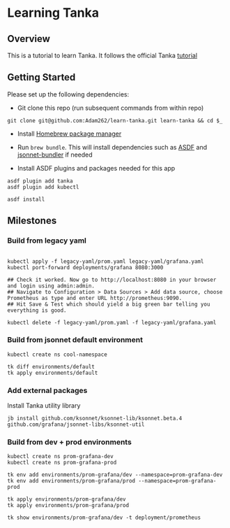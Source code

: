 # Learning Tanka

## Overview
This is a tutorial to learn Tanka. It follows the official Tanka [tutorial](https://tanka.dev/)

## Getting Started
Please set up the following dependencies:

* Git clone this repo (run subsequent commands from within repo)

```
git clone git@github.com:Adam262/learn-tanka.git learn-tanka && cd $_

```

* Install [Homebrew package manager](https://docs.brew.sh/Installation)

* Run `brew bundle`. This will install dependencies such as [ASDF](https://github.com/asdf-vm/asdf) and [jsonnet-bundler](https://github.com/jsonnet-bundler/jsonnet-bundler) if needed

* Install ASDF plugins and packages needed for this app
```
asdf plugin add tanka
asdf plugin add kubectl

asdf install
```

## Milestones

### Build from legacy yaml

```

kubectl apply -f legacy-yaml/prom.yaml legacy-yaml/grafana.yaml
kubectl port-forward deployments/grafana 8080:3000

## Check it worked. Now go to http://localhost:8080 in your browser and login using admin:admin.
## Navigate to Configuration > Data Sources > Add data source, choose Prometheus as type and enter URL http://prometheus:9090.
## Hit Save & Test which should yield a big green bar telling you everything is good.

kubectl delete -f legacy-yaml/prom.yaml -f legacy-yaml/grafana.yaml
```

### Build from jsonnet default environment

```
kubectl create ns cool-namespace

tk diff environments/default
tk apply environments/default
```

### Add external packages

Install Tanka utility library

```
jb install github.com/ksonnet/ksonnet-lib/ksonnet.beta.4 github.com/grafana/jsonnet-libs/ksonnet-util
```

### Build from dev + prod environments

```
kubectl create ns prom-grafana-dev
kubectl create ns prom-grafana-prod

tk env add environments/prom-grafana/dev --namespace=prom-grafana-dev
tk env add environments/prom-grafana/prod --namespace=prom-grafana-prod

tk apply environments/prom-grafana/dev
tk apply environments/prom-grafana/prod

tk show environments/prom-grafana/dev -t deployment/prometheus
```
